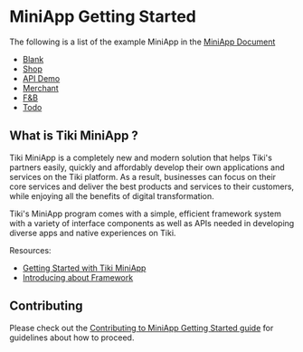# MiniApp Getting Started

The following is a list of the example MiniApp in the [MiniApp Document](https://miniapp.tiki.vn/docs/developer/getting-started)

- [Blank](https://github.com/tikivn/miniapp-getting-started/tree/main/blank)
- [Shop](https://github.com/tikivn/miniapp-getting-started/tree/main/shop)
- [API Demo](https://github.com/tikivn/miniapp-getting-started/tree/main/api-demo)
- [Merchant](https://github.com/tikivn/miniapp-getting-started/tree/main/merchant)
- [F&B](https://github.com/tikivn/miniapp-getting-started/tree/main/fnb)
- [Todo](https://github.com/tikivn/miniapp-getting-started/tree/main/todo)

## What is Tiki MiniApp ?

Tiki MiniApp is a completely new and modern solution that helps Tiki's partners easily, quickly and affordably develop their own applications and services on the Tiki platform. As a result, businesses can focus on their core services and deliver the best products and services to their customers, while enjoying all the benefits of digital transformation.

Tiki's MiniApp program comes with a simple, efficient framework system with a variety of interface components as well as APIs needed in developing diverse apps and native experiences on Tiki.

Resources:

- [Getting Started with Tiki MiniApp](https://miniapp.tiki.vn/docs/developer/getting-started)
- [Introducing about Framework](https://miniapp.tiki.vn/docs/framework/overview)

## Contributing

Please check out the [Contributing to MiniApp Getting Started guide](https://github.com/tikivn/miniapp-getting-started/blob/main/CONTRIBUTING.md) for guidelines about how to proceed.
